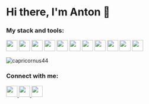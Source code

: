 <!--
**capricornus44/capricornus44** is a ✨ _special_ ✨ repository because its `README.md` (this file) appears on your GitHub profile.

Here are some ideas to get you started:

- 🔭 I’m currently working on ...
- 🌱 I’m currently learning ...
- 👯 I’m looking to collaborate on ...
- 🤔 I’m looking for help with ...
- 💬 Ask me about ...
- 📫 How to reach me: ...
- 😄 Pronouns: ...
- ⚡ Fun fact: ...
-->

<h1 aligh="center">Hi there, I'm Anton 👋</h1>

### My stack and tools:

<p>
  <img src="https://cdn.jsdelivr.net/npm/simple-icons@3.0.1/icons/html5.svg" height="30" width="30">
  <img src="https://cdn.jsdelivr.net/npm/simple-icons@3.0.1/icons/css3.svg" height="30" width="30" >
  <img src="https://cdn.jsdelivr.net/npm/simple-icons@3.0.1/icons/sass.svg" height="30" width="30">
  <img src="https://cdn.jsdelivr.net/npm/simple-icons@3.0.1/icons/javascript.svg" height="30" width="30">
  <img src="https://cdn.jsdelivr.net/npm/simple-icons@3.0.1/icons/react.svg" height="30" width="30">
  <img src="https://cdn.jsdelivr.net/npm/simple-icons@3.0.1/icons/redux.svg" height="30" width="30">
  <img src="https://cdn.jsdelivr.net/npm/simple-icons@3.0.1/icons/github.svg" height="30" width="30" >
  <img src="https://cdn.jsdelivr.net/npm/simple-icons@3.0.1/icons/git.svg" height="30" width="30">
  <img src="https://cdn.jsdelivr.net/npm/simple-icons@3.0.1/icons/webpack.svg" height="30" width="30">
  <img src="https://cdn.jsdelivr.net/npm/simple-icons@3.0.1/icons/mongodb.svg" height="30" width="30">
  <img src="https://cdn.jsdelivr.net/npm/simple-icons@3.0.1/icons/visualstudiocode.svg" height="30" width="30">
</p>
  
  <img src="https://github-readme-stats.vercel.app/api?username=capricornus44&show_icon=true" alt="capricornus44"> 

### Connect with me:

<a href="mailto:antonzavalniuk@gmail.com" target="_blank">
  <img src="https://cdn.jsdelivr.net/npm/simple-icons@3.0.1/icons/gmail.svg" height="30" width="30">
</a>
<a href="https://www.linkedin.com/in/anton-zavalniuk-969328202" target="_blank">
  <img src="https://cdn.jsdelivr.net/npm/simple-icons@3.0.1/icons/linkedin.svg" height="30" width="30">
</a>
<a href="https://www.facebook.com/anton.zavalniuk" target="_blank">
  <img src="https://cdn.jsdelivr.net/npm/simple-icons@3.0.1/icons/facebook.svg" height="30" width="30">
</a>


